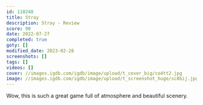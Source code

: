 ```yaml
---
id: 110248
title: Stray
description: Stray - Review
score: 90
date: 2022-07-27
completed: true
goty: []
modified_date: 2023-02-28
screenshots: []
tags: []
videos: []
cover: //images.igdb.com/igdb/image/upload/t_cover_big/co4tt2.jpg
image: //images.igdb.com/igdb/image/upload/t_screenshot_huge/sc8bij.jpg
---
```

Wow, this is such a great game full of atmosphere and beautiful scenery.